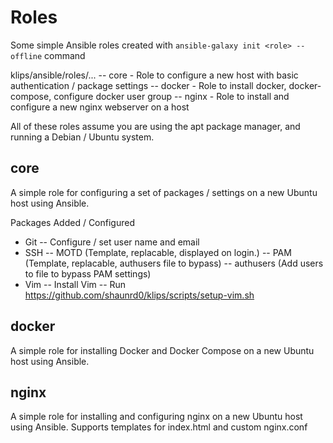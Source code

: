 # Roles

Some simple Ansible roles created with `ansible-galaxy init <role> --offline` command

klips/ansible/roles/...
 -- core - Role to configure a new host with basic authentication / package settings
 -- docker - Role to install docker, docker-compose, configure docker user group
 -- nginx - Role to install and configure a new nginx webserver on a host 

All of these roles assume you are using the apt package manager, and running a Debian / Ubuntu system. 

core
------------

A simple role for configuring a set of packages / settings on a new Ubuntu host using Ansible.

Packages Added / Configured
 - Git
 -- Configure / set user name and email
 - SSH
 -- MOTD (Template, replacable, displayed on login.)
 -- PAM (Template, replacable, authusers file to bypass)
 -- authusers (Add users to file to bypass PAM settings)
 - Vim
 -- Install Vim
 -- Run https://github.com/shaunrd0/klips/scripts/setup-vim.sh


docker
------------

A simple role for installing Docker and Docker Compose on a new Ubuntu host using Ansible. 


nginx
------------

A simple role for installing and configuring nginx on a new Ubuntu host using Ansible. Supports templates for index.html and custom nginx.conf

